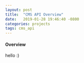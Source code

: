 ```yaml
---
layout: post
title:  "CMS API Overview"
date:   2019-01-28 19:46:40 -0800
categories: projects
tags: cms_api
---
```



#### Overview
hello :)